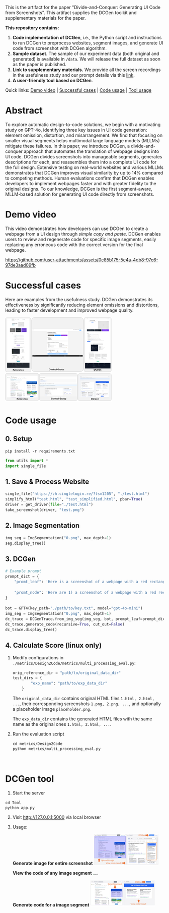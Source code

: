 This is the artifact for the paper "Divide-and-Conquer: Generating UI Code from Screenshots". This artifact supplies the DCGen toolkit and supplementary materials for the paper. 



**This repository contains:**

1. **Code implementation of DCGen**, i.e., the Python script and instructions to run DCGen to preprocess websites, segment images, and generate UI code from screenshot with DCGen algorithm. 
2. **Sample dataset**. The sample of our experiment data (both original and generated) is available in `/data`. We will release the full dataset as soon as the paper is published.
3. **Link to supplementary materials.** We provide all the screen recordings in the usefulness study and our prompt details via this [link](https://drive.google.com/drive/folders/1FnR6MTKCSWFsUP__qO-J5YRhSB7RRDI-?usp=sharing).
4. **A user-friendly tool based on DCGen**.



Quick links: [Demo video](#Demo-video) | [Successful cases](#Successful-cases) | [Code usage](#Code-usage) | [Tool usage](#DCGen-tool) 



# Abstract

To explore automatic design-to-code solutions, we begin with a motivating study on GPT-4o, identifying three key issues in UI code generation: element omission, distortion, and misarrangement. We find that focusing on smaller visual segments helps multimodal large language models (MLLMs) mitigate these failures. In this paper, we introduce DCGen, a divide-and-conquer approach that automates the translation of webpage designs into UI code. DCGen divides screenshots into manageable segments, generates descriptions for each, and reassembles them into a complete UI code for the full design. Extensive testing on real-world websites and various MLLMs demonstrates that DCGen improves visual similarity by up to 14% compared to competing methods. Human evaluations confirm that DCGen enables developers to implement webpages faster and with greater fidelity to the original designs. To our knowledge, DCGen is the first segment-aware, MLLM-based solution for generating UI code directly from screenshots.



# Demo video

This video demonstrates how developers can use DCGen to create a webpage from a UI design through *simple copy and paste*. DCGen enables users to review and regenerate code for specific image segments, easily replacing any erroneous code with the correct version for the final webpage.

https://github.com/user-attachments/assets/0c85b175-5e4a-4db8-97c6-97de3aad09fb

# Successful cases

Here are examples from the usefulness study. DCGen demonstrates its effectiveness by significantly reducing element omissions and distortions, leading to faster development and improved webpage quality.

<img src="./assets/case_usefulness.png" alt="case_usefulness" style="zoom: 33%;" />





# Code usage

## 0. Setup

```she
pip install -r requirements.txt
```


```python
from utils import *
import single_file
```

## 1. Save & Process Website

```python
single_file("https://zh.singlelogin.re/?ts=1205", "./test.html")
simplify_html("test.html", "test_simplified.html", pbar=True)
driver = get_driver(file="./test.html")
take_screenshot(driver, "test.png")
```

## 2. Image Segmentation

```python
img_seg = ImgSegmentation("0.png", max_depth=1)
seg.display_tree()
```

## 3. DCGen

```python
# Example prompt
prompt_dict = {
    "promt_leaf": 'Here is a screenshot of a webpage with a red rectangular bounding box. Focus on the bounding box area. Respond with the content of the HTML+CSS code.',

    "promt_node": 'Here are 1) a screenshot of a webpage with a red rectangular bounding box , and 2) code of different elements in the bounding box. Utilize the provided code to write a new HTML and CSS file to replicate the website in the bounding box. Here is the code of different parts of the webpage in the bounding box:\n=============\n'
}

bot = GPT4(key_path="./path/to/key.txt", model="gpt-4o-mini")
img_seg = ImgSegmentation("0.png", max_depth=1)
dc_trace = DCGenTrace.from_img_seg(img_seg, bot, prompt_leaf=prompt_dict["promt_leaf"], prompt_node=prompt_dict["promt_node"])
dc_trace.generate_code(recursive=True, cut_out=False)
dc_trace.display_tree()
```

## 4. Calculate Score (linux only)

1. Modify configurations in `./metrics/Design2Code/metrics/multi_processing_eval.py`: 

   ```python
   orig_reference_dir = "path/to/original_data_dir"
   test_dirs = {
           "exp_name": "path/to/exp_data_dir"
       }
   ```

   The `original_data_dir` contains original HTML files `1.html, 2.html, ...`, their corresponding screenshots `1.png, 2.png, ...`, and optionally a placeholder image `placeholder.png`.

   The `exp_data_dir` contains the generated HTML files with the same name as the original ones `1.html, 2.html, ...`.

2. Run the evaluation script

	```shell
	cd metrics/Design2Code
	python metrics/multi_processing_eval.py



# DCGen tool

1. Start the server

```shell
cd Tool
python app.py
```

2. Visit http://127.0.0.1:5000 via local browser

3. Usage:

   **Generate image for entire screenshot**
   <img src="./assets/dcgenui1.png" alt="dcgenui1" style="zoom:20%;" />

   **View the code of any image segment**
   <img src="./assets/dcgenui2.png" alt="dcgenui2" style="zoom:20%;" />

   **Generate code for a image segment**
   <img src="./assets/dcgenui3.png" alt="dcgenui3" style="zoom:20%;" />

   
